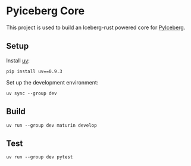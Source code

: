 <!--
  ~ Licensed to the Apache Software Foundation (ASF) under one
  ~ or more contributor license agreements.  See the NOTICE file
  ~ distributed with this work for additional information
  ~ regarding copyright ownership.  The ASF licenses this file
  ~ to you under the Apache License, Version 2.0 (the
  ~ "License"); you may not use this file except in compliance
  ~ with the License.  You may obtain a copy of the License at
  ~
  ~   http://www.apache.org/licenses/LICENSE-2.0
  ~
  ~ Unless required by applicable law or agreed to in writing,
  ~ software distributed under the License is distributed on an
  ~ "AS IS" BASIS, WITHOUT WARRANTIES OR CONDITIONS OF ANY
  ~ KIND, either express or implied.  See the License for the
  ~ specific language governing permissions and limitations
  ~ under the License.
-->

# Pyiceberg Core

This project is used to build an Iceberg-rust powered core for [PyIceberg](https://py.iceberg.apache.org/).

## Setup

Install [uv](https://docs.astral.sh/uv/getting-started/installation/):

```shell
pip install uv==0.9.3
```

Set up the development environment:

```shell
uv sync --group dev
```

## Build

```shell
uv run --group dev maturin develop
```

## Test

```shell
uv run --group dev pytest
```
